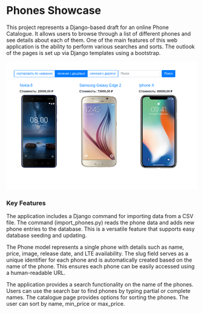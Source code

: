 # Phones Showcase

This project represents a Django-based draft for an online Phone Catalogue. It allows users to browse through a list of different phones and see details about each of them. One of the main features of this web application is the ability to perform various searches and sorts. The outlook of the pages is set up via Django templates using a bootstrap.

![Screenshot](./screenshot.png)

### Key Features
The application includes a Django command for importing data from a CSV file. The command (import_phones.py) reads the phone data and adds new phone entries to the database. This is a versatile feature that supports easy database seeding and updating.

The Phone model represents a single phone with details such as name, price, image, release date, and LTE availability. The slug field serves as a unique identifier for each phone and is automatically created based on the name of the phone. This ensures each phone can be easily accessed using a human-readable URL.

The application provides a search functionality on the name of the phones. Users can use the search bar to find phones by typing partial or complete names.
The catalogue page provides options for sorting the phones. The user can sort by name, min_price or max_price.

